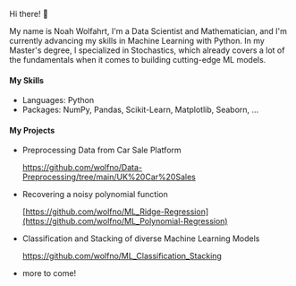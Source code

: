 Hi there! 👋 

My name is Noah Wolfahrt, I'm a Data Scientist and Mathematician, and I'm currently advancing my skills in Machine Learning with Python. In my Master's degree, I specialized in Stochastics, which already covers a lot of the fundamentals when it comes to building cutting-edge ML models.


#### My Skills

- Languages: Python
- Packages: NumPy, Pandas, Scikit-Learn, Matplotlib, Seaborn, ...

#### My Projects

* Preprocessing Data from Car Sale Platform
  
    https://github.com/wolfno/Data-Preprocessing/tree/main/UK%20Car%20Sales

* Recovering a noisy polynomial function
  
    [https://github.com/wolfno/ML_Ridge-Regression](https://github.com/wolfno/ML_Polynomial-Regression)

* Classification and Stacking of diverse Machine Learning Models
  
    https://github.com/wolfno/ML_Classification_Stacking

* more to come!
